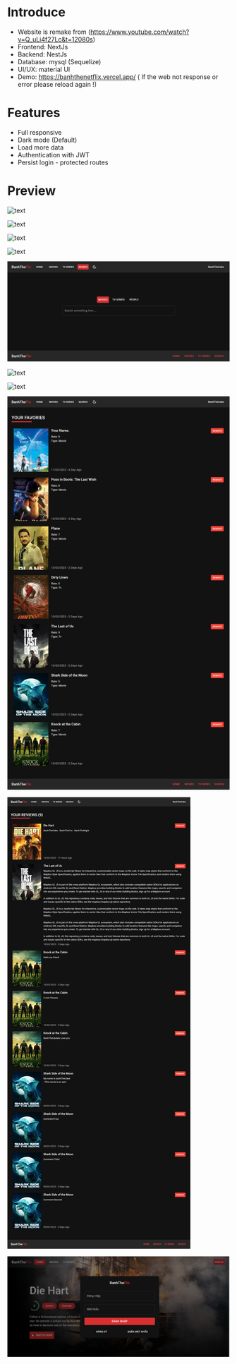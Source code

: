 # Introduce

-   Website is remake from (https://www.youtube.com/watch?v=Q_uLi4f27Lc&t=12080s)
-   Frontend: NextJs
-   Backend: NestJs
-   Database: mysql (Sequelize)
-   UI/UX: material UI
-   Demo: https://banhthenetflix.vercel.app/ ( If the web not response or error please reload again !)

# Features

-   Full responsive
-   Dark mode (Default)
-   Load more data
-   Authentication with JWT
-   Persist login - protected routes

# Preview

![text](./Preview/Home.png)

![text](./Preview/HompageLightmode.png)

![text](./Preview/MoviePage.png)

![text](./Preview/MovieDetails.png)

![text](./Preview/SearchBeforeType.png)

![text](./Preview/Search.png)

![text](./Preview/PersonPage.png)

![text](./Preview/FavoritePage.png)

![text](./Preview/ReviewPage.png)

![text](./Preview/ModalLogin.png)
